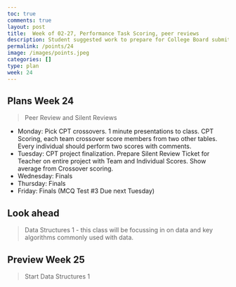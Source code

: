 ```yaml
---
toc: true
comments: true
layout: post
title:  Week of 02-27, Performance Task Scoring, peer reviews
description: Student suggested work to prepare for College Board submit
permalink: /points/24
image: /images/points.jpeg
categories: []
type: plan
week: 24
---
```


## Plans Week 24
> Peer Review and Silent Reviews
- Monday: Pick CPT crossovers.  1 minute presentations to class.  CPT Scoring, each team crossover score members from two other tables.  Every individual should perform two scores with comments.
- Tuesday: CPT project finalization. Prepare Silent Review Ticket for Teacher on entire project with Team and Individual Scores. Show average from Crossover scoring.
- Wednesday: Finals
- Thursday: Finals
- Friday: Finals (MCQ Test #3 Due next Tuesday)

## Look ahead
> Data Structures 1 - this class will be focussing in on data and key algorithms commonly used with data.

## Preview Week 25
> Start Data Structures 1